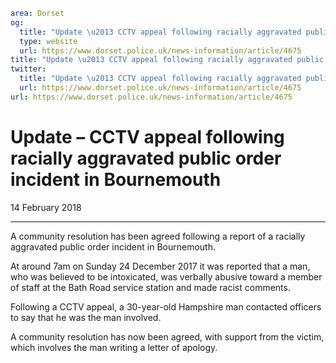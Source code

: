 ```yaml
area: Dorset
og:
  title: "Update \u2013 CCTV appeal following racially aggravated public order incident in Bournemouth"
  type: website
  url: https://www.dorset.police.uk/news-information/article/4675
title: "Update \u2013 CCTV appeal following racially aggravated public order incident in Bournemouth |"
twitter:
  title: "Update \u2013 CCTV appeal following racially aggravated public order incident in Bournemouth"
  url: https://www.dorset.police.uk/news-information/article/4675
url: https://www.dorset.police.uk/news-information/article/4675
```

# Update – CCTV appeal following racially aggravated public order incident in Bournemouth

14 February 2018

* * *

A community resolution has been agreed following a report of a racially aggravated public order incident in Bournemouth.

At around 7am on Sunday 24 December 2017 it was reported that a man, who was believed to be intoxicated, was verbally abusive toward a member of staff at the Bath Road service station and made racist comments.

Following a CCTV appeal, a 30-year-old Hampshire man contacted officers to say that he was the man involved.

A community resolution has now been agreed, with support from the victim, which involves the man writing a letter of apology.
